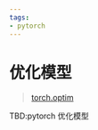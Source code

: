 ```yaml
---
tags:
- pytorch
---
```


# 优化模型

> [torch.optim](https://docs.pytorch.org/docs/stable/optim.html)


TBD:pytorch 优化模型